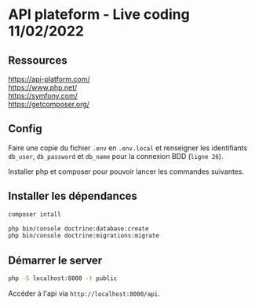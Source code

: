 # API plateform - Live coding 11/02/2022

## Ressources
https://api-platform.com/  
https://www.php.net/  
https://symfony.com/  
https://getcomposer.org/

## Config
Faire une copie du fichier `.env` en  `.env.local` et renseigner les identifiants `db_user`, `db_password` et `db_name` pour la connexion BDD (`ligne 26`).

Installer php et composer pour pouvoir lancer les commandes suivantes.  
## Installer les dépendances
```bash
composer intall
```
```bash
php bin/console doctrine:database:create
php bin/console doctrine:migrations:migrate
```

## Démarrer le server

```bash
php -S localhost:8000 -t public
```

Accéder à l'api via `http://localhost:8000/api`.
